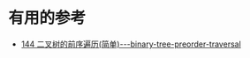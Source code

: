 




# 有用的参考

* [144 二叉树的前序遍历(简单)---binary-tree-preorder-traversal](https://www.kancloud.cn/fe_lucifer/leetcode/1996479)
